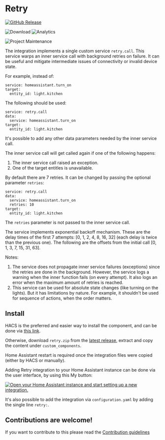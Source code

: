 # Retry

[![GitHub Release](https://img.shields.io/github/release/amitfin/retry.svg?style=for-the-badge&color=blue)](https://github.com/amitfin/retry/releases) 

![Download](https://img.shields.io/github/downloads/amitfin/retry/total.svg?style=for-the-badge&color=blue) ![Analytics](https://img.shields.io/badge/dynamic/json?style=for-the-badge&color=blue&label=Analytics&suffix=%20Installs&cacheSeconds=15600&url=https://analytics.home-assistant.io/custom_integrations.json&query=$.retry.total)

![Project Maintenance](https://img.shields.io/badge/maintainer-Amit%20Finkelstein-blue.svg?style=for-the-badge)

The integration implements a single custom service `retry.call`. This service warps an inner service call with background retries on failure. It can be useful and mitigate intermediate issues of connectivity or invalid device state.

For example, instead of:
```
service: homeassistant.turn_on
target:
  entity_id: light.kitchen
```
The following should be used:
```
service: retry.call
data:
  service: homeassistant.turn_on
target:
  entity_id: light.kitchen
```

It's possible to add any other data parameters needed by the inner service call.

The inner service call will get called again if one of the following happens:
1. The inner service call raised an exception.
2. One of the target entitles is unavailable.

By default there are 7 retries. It can be changed by passing the optional parameter `retries`:
```
service: retry.call
data:
  service: homeassistant.turn_on
  retries: 10
target:
  entity_id: light.kitchen
```
The `retries` parameter is not passed to the inner service call.

The service implements exponential backoff mechanism. These are the delay times of the first 7 attempts: [0, 1, 2, 4, 8, 16, 32] (each delay is twice than the previous one). The following are the offsets from the initial call [0, 1, 3, 7, 15, 31, 63].

Notes:
1. The service does not propagate inner service failures (exceptions) since the retries are done in the background. However, the service logs a warning when the inner function fails (on every attempt). It also logs an error when the maximum amount of retries is reached.
2. This service can be used for absolute state changes (like turning on the lights). But it has limitations by nature. For example, it shouldn't be used for sequence of actions, when the order matters.

## Install
HACS is the preferred and easier way to install the component, and can be done via [this link](https://my.home-assistant.io/redirect/hacs_repository/?owner=amitfin&repository=retry&category=integration).

Otherwise, download `retry.zip` from the [latest release](https://github.com/amitfin/retry/releases), extract and copy the content under `custom_components`.

Home Assistant restart is required once the integration files were copied (either by HACS or manually).

Adding Retry integration to your Home Assistant instance can be done via the user interface, by using this My button:

[![Open your Home Assistant instance and start setting up a new integration.](https://my.home-assistant.io/badges/config_flow_start.svg)](https://my.home-assistant.io/redirect/config_flow_start/?domain=retry)

It's also possible to add the integration via `configuration.yaml` by adding the single line `retry:`.

## Contributions are welcome!

If you want to contribute to this please read the [Contribution guidelines](CONTRIBUTING.md)
